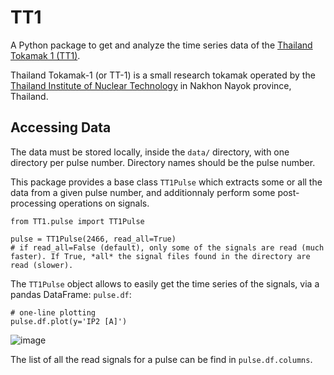 # TT1
A Python package to get and analyze the time series data of the [Thailand Tokamak 1 (TT1)](https://en.wikipedia.org/wiki/Thailand_Tokamak-1).

Thailand Tokamak-1 (or TT-1) is a small research tokamak operated by the [Thailand Institute of Nuclear Technology](https://www.tint.or.th/en/useful_detail/Thailand%20Tokamak%20-%201) in Nakhon Nayok province, Thailand.

## Accessing Data
The data must be stored locally, inside the `data/` directory, with one directory per pulse number. Directory names should be the pulse number.

This package provides a base class `TT1Pulse` which extracts some or all the data from a given pulse number, and additionnaly perform some post-processing operations on signals. 
```
from TT1.pulse import TT1Pulse

pulse = TT1Pulse(2466, read_all=True)
# if read_all=False (default), only some of the signals are read (much faster). If True, *all* the signal files found in the directory are read (slower).
```

The `TT1Pulse` object allows to easily get the time series of the signals, via a pandas DataFrame: `pulse.df`:
```
# one-line plotting
pulse.df.plot(y='IP2 [A]')
```
![image](https://github.com/jhillairet/TT1/assets/4642848/90d65c8f-4d3d-40c6-9acc-f4a8b9fd4f4b)

The list of all the read signals for a pulse can be find in `pulse.df.columns`.
